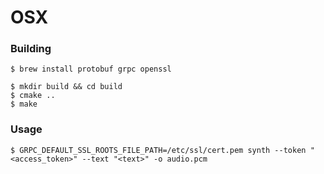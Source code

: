 # OSX
### Building
    $ brew install protobuf grpc openssl 
    
    $ mkdir build && cd build
    $ cmake ..
    $ make

### Usage
    $ GRPC_DEFAULT_SSL_ROOTS_FILE_PATH=/etc/ssl/cert.pem synth --token "<access_token>" --text "<text>" -o audio.pcm
